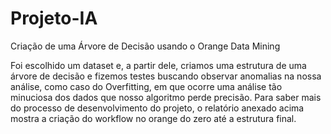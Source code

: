 # Projeto-IA
Criação de uma Árvore de Decisão usando o Orange Data Mining

Foi escolhido um dataset e, a partir dele, criamos uma estrutura de uma árvore de decisão e fizemos testes buscando observar anomalias na nossa análise, como caso do Overfitting, em que ocorre uma análise tão minuciosa dos dados que nosso algoritmo perde precisão. Para saber mais do processo de desenvolvimento do projeto, o relatório anexado acima mostra a criação do workflow no orange do zero até a estrutura final.
